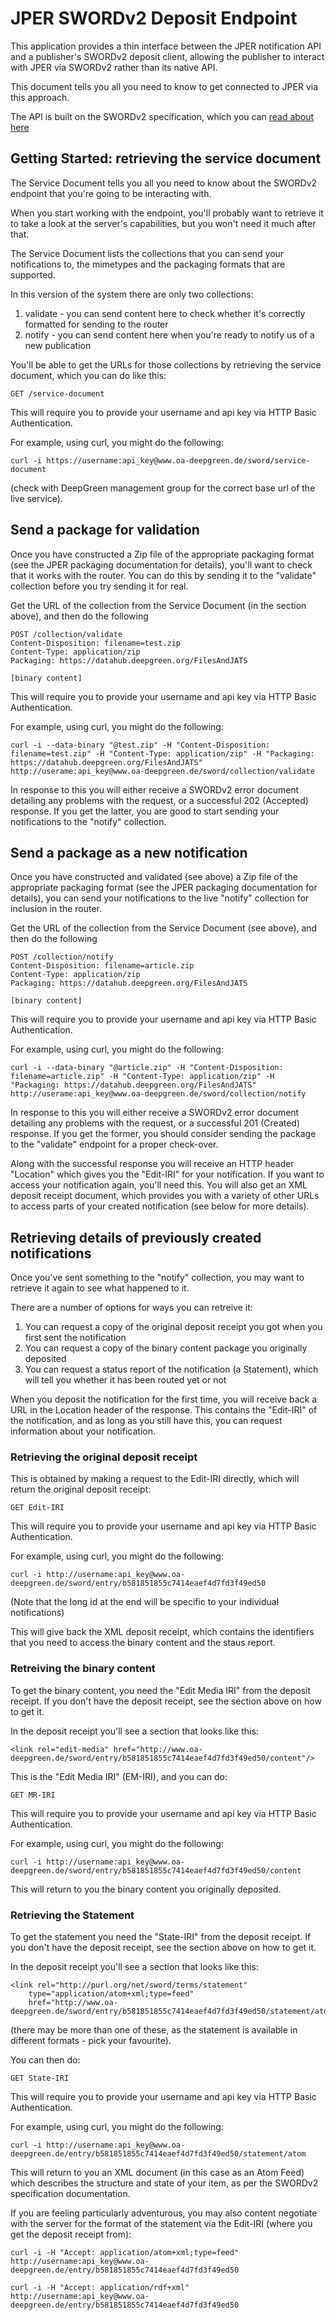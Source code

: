 # JPER SWORDv2 Deposit Endpoint

This application provides a thin interface between the JPER notification API and a publisher's 
SWORDv2 deposit client, allowing the publisher to interact with JPER via SWORDv2 rather than 
its native API.

This document tells you all you need to know to get connected to JPER via this approach.

The API is built on the SWORDv2 specification, which you can [read about here](http://swordapp.github.io/SWORDv2-Profile/SWORDProfile.html)

## Getting Started: retrieving the service document

The Service Document tells you all you need to know about the SWORDv2 endpoint that 
you're going to be interacting with.

When you start working with the endpoint, you'll probably want to retrieve it to take a 
look at the server's capabilities, but you won't need it much after that.

The Service Document lists the collections that you can send your notifications to, the 
mimetypes and the packaging formats that are supported.

In this version of the system there are only two collections:

1. validate - you can send content here to check whether it's correctly formatted for sending to the router
2. notify - you can send content here when you're ready to notify us of a new publication

You'll be able to get the URLs for those collections by retrieving the service document, 
which you can do like this:

    GET /service-document

This will require you to provide your username and api key via HTTP Basic Authentication.

For example, using curl, you might do the following:

    curl -i https://username:api_key@www.oa-deepgreen.de/sword/service-document

(check with DeepGreen management group for the correct base url of the live service).

## Send a package for validation

Once you have constructed a Zip file of the appropriate packaging format (see the JPER 
packaging documentation for details),  you'll want to check that it works with the 
router.  You can do this by sending it to the "validate" collection before you try 
sending it for real.

Get the URL of the collection from the Service Document (in the section above), and 
then do the following

    POST /collection/validate
    Content-Disposition: filename=test.zip
    Content-Type: application/zip
    Packaging: https://datahub.deepgreen.org/FilesAndJATS
    
    [binary content]

This will require you to provide your username and api key via HTTP Basic Authentication.

For example, using curl, you might do the following:

    curl -i --data-binary "@test.zip" -H "Content-Disposition: filename=test.zip" -H "Content-Type: application/zip" -H "Packaging: https://datahub.deepgreen.org/FilesAndJATS" http://userame:api_key@www.oa-deepgreen.de/sword/collection/validate

In response to this you will either receive a SWORDv2 error document detailing any problems 
with the request, or a successful 202 (Accepted) response.  If you get the latter, you are 
good to start sending your notifications to the "notify" collection.

## Send a package as a new notification

Once you have constructed and validated (see above) a  Zip file of the appropriate packaging 
format (see the JPER packaging documentation for details), you can send your notifications 
to the live "notify" collection for inclusion in the router.

Get the URL of the collection from the Service Document (see above), and then do the following

    POST /collection/notify
    Content-Disposition: filename=article.zip
    Content-Type: application/zip
    Packaging: https://datahub.deepgreen.org/FilesAndJATS
    
    [binary content]

This will require you to provide your username and api key via HTTP Basic Authentication.

For example, using curl, you might do the following:

    curl -i --data-binary "@article.zip" -H "Content-Disposition: filename=article.zip" -H "Content-Type: application/zip" -H "Packaging: https://datahub.deepgreen.org/FilesAndJATS" http://userame:api_key@www.oa-deepgreen.de/sword/collection/notify

In response to this you will either receive a SWORDv2 error document detailing any problems 
with the request, or a successful 201 (Created) response.  If you get the former, you should 
consider sending the package to the "validate" endpoint for a proper check-over.

Along with the successful response you will receive an HTTP header "Location" which gives 
you the "Edit-IRI" for your notification.  If you want to access your notification again, 
you'll need this.  You will also get an XML deposit receipt document, which provides you 
with a variety of other URLs to access parts of your created notification (see below for 
more details).


## Retrieving details of previously created notifications

Once you've sent something to the "notify" collection, you may want to retrieve it again to 
see what happened to it.

There are a number of options for ways you can retreive it:

1. You can request a copy of the original deposit receipt you got when you first sent the notification
2. You can request a copy of the binary content package you originally deposited
3. You can request a status report of the notification (a Statement), which will tell you whether it has been routed yet or not

When you deposit the notification for the first time, you will receive back a URL in the 
Location header of the response.  This contains the "Edit-IRI" of the notification, and 
as long as you still have this, you can request information about your notification.

### Retrieving the original deposit receipt

This is obtained by making a request to the Edit-IRI directly, which will return the 
original deposit receipt:

    GET Edit-IRI
    
This will require you to provide your username and api key via HTTP Basic Authentication.

For example, using curl, you might do the following:

    curl -i http://username:api_key@www.oa-deepgreen.de/sword/entry/b581851855c7414eaef4d7fd3f49ed50

(Note that the long id at the end will be specific to your individual notifications)

This will give back the XML deposit receipt, which contains the identifiers that you need 
to access the binary content and the staus report.

### Retreiving the binary content

To get the binary content, you need the "Edit Media IRI" from the deposit receipt.
If you don't have the deposit receipt, see the section above on how to get it.

In the deposit receipt you'll see a section that looks like this:

    <link rel="edit-media" href="http://www.oa-deepgreen.de/sword/entry/b581851855c7414eaef4d7fd3f49ed50/content"/>

This is the "Edit Media IRI" (EM-IRI), and you can do:

    GET MR-IRI
    
This will require you to provide your username and api key via HTTP Basic Authentication.

For example, using curl, you might do the following:

    curl -i http://username:api_key@www.oa-deepgreen.de/sword/entry/b581851855c7414eaef4d7fd3f49ed50/content

This will return to you the binary content you originally deposited.


### Retrieving the Statement

To get the statement you need the "State-IRI" from the deposit receipt. If you 
don't have the deposit receipt, see the section above on how to get it.

In the deposit receipt you'll see a section that looks like this:

    <link rel="http://purl.org/net/sword/terms/statement" 
        type="application/atom+xml;type=feed" 
        href="http://www.oa-deepgreen.de/sword/entry/b581851855c7414eaef4d7fd3f49ed50/statement/atom"/>

(there may be more than one of these, as the statement is available in different 
formats - pick your favourite).

You can then do:

    GET State-IRI

This will require you to provide your username and api key via HTTP Basic Authentication.

For example, using curl, you might do the following:

    curl -i http://username:api_key@www.oa-deepgreen.de/entry/b581851855c7414eaef4d7fd3f49ed50/statement/atom

This will return to you an XML document (in this case as an Atom Feed) which describes 
the structure and state of your item, as per the SWORDv2 specification documentation.

If you are feeling particularly adventurous, you may also content negotiate with the server 
for the format of the statement via the Edit-IRI (where you get the deposit receipt from):

    curl -i -H "Accept: application/atom+xml;type=feed" http://username:api_key@www.oa-deepgreen.de/entry/b581851855c7414eaef4d7fd3f49ed50
    
    curl -i -H "Accept: application/rdf+xml" http://username:api_key@www.oa-deepgreen.de/entry/b581851855c7414eaef4d7fd3f49ed50

